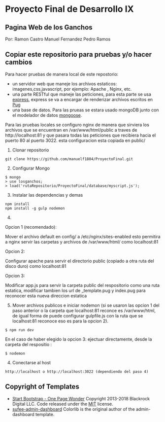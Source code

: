# Proyecto Final de Desarrollo IX ##

## Pagina Web de los Ganchos ##


Por: Ramon Castro
     Manuel Fernandez
     Pedro Ramos 


## Copiar este repositorio para pruebas y/o hacer cambios  ##

Para hacer pruebas de manera local de este repostorio: 
* un servidor web que maneje los archivos estaticos: imagenes,css,javascript, por ejemplo: Apache , Nginx, etc.
* una parte RESTful que maneje las peticiones, para esta parte se usa [express](https://expressjs.com/), express se va a encargar de renderizar archivos escritos en [Pug](https://pugjs.org)
* una base de datos. Para las prueas se estara usado mongoDB junto con el modelador de datos [mongoose](http://mongoosejs.com/).

Para las pruebas locales se configuro nginx de manera que sirviera los archivos que se encuentran en
/var/www/html/public a traves de http://localhost:81 y que pasara todas las peticiones que recibiera hacia el puerto 80 al puerto 3022. esta configuracion esta copiada en public/

 
1. Clonar repositorio

``` 
git clone https://github.com/manuelf1804/ProyectoFinal.git
```

2. Configurar Mongo
````
$ mongo 
> use losganchos;
> load('rutaRepositorio/ProyectoFinal/database/myscript.js');
````

3. Instalar las dependencias y demas

``` 
npm install
npm install -g gulp nodemon
```

4. 
Opcion 1 (recomendado): 

Mover el archivo default en config/ a /etc/nginx/sites-enabled
esto permitira a nginx servir las carpetas y archivos de /var/www/html/ como localhost:81

Opcion 2: 

Configurar apache para servir el directorio public (copiado a otra ruta del disco duro) como localhost:81

Opcion 3: 

Modificar app.js para servir la carpeta public del respositorio como una ruta estatica, modificar tambien los url de _template.pug y index.pug para reconocer esta nueva direccion estatica 

5. Mover archivos publicos e iniciar nodemon
(si se usaron las opcion 1 del paso anterior o la carpeta que localhost:81 reconce es /var/www/html, de igual forma de puede configurar gulpfile.js con la ruta que se localhost:81 reconoce eso es para la opcion 2).

``` 
$ npm run dev
```

En el caso de haber elegido la opcion 3: ejectuar directamente, desde la carpeta del respositio : 
``` 
$ nodemon 
```

4. Conectarse al host
``` 
http://localhost o http://localhost:3022 (dependiendo del paso 4)

```
## Copyright of Templates
* [Start Bootstrap - One Page Wonder](https://startbootstrap.com/template-overviews/one-page-wonder/)
Copyright 2013-2018 Blackrock Digital LLC. Code released under the [MIT](https://github.com/BlackrockDigital/startbootstrap-one-page-wonder/blob/gh-pages/LICENSE) license.
* [sufee-admin-dashboard](https://colorlib.com/polygon/sufee/)
Colorlib is the original author of the admin-dashboard template.
    